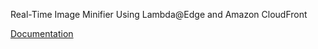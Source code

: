 Real-Time Image Minifier Using Lambda@Edge and Amazon CloudFront

[Documentation](https://www.vividbytes.io/lambda-edge-image-processing/)
